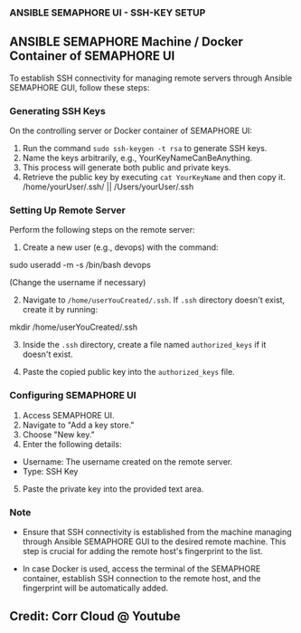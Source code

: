 ### ANSIBLE SEMAPHORE UI - SSH-KEY SETUP 

## ANSIBLE SEMAPHORE Machine / Docker Container of SEMAPHORE UI

To establish SSH connectivity for managing remote servers through Ansible SEMAPHORE GUI, follow these steps:

### Generating SSH Keys

On the controlling server or Docker container of SEMAPHORE UI:

1. Run the command `sudo ssh-keygen -t rsa` to generate SSH keys.
2. Name the keys arbitrarily, e.g., YourKeyNameCanBeAnything.
3. This process will generate both public and private keys.
4. Retrieve the public key by executing `cat YourKeyName` and then copy it. /home/yourUser/.ssh/ || /Users/yourUser/.ssh

### Setting Up Remote Server

Perform the following steps on the remote server:

1. Create a new user (e.g., devops) with the command:

sudo useradd -m -s /bin/bash devops

(Change the username if necessary)

2. Navigate to `/home/userYouCreated/.ssh`. If `.ssh` directory doesn't exist, create it by running:

mkdir /home/userYouCreated/.ssh


3. Inside the `.ssh` directory, create a file named `authorized_keys` if it doesn't exist.

4. Paste the copied public key into the `authorized_keys` file.

### Configuring SEMAPHORE UI

1. Access SEMAPHORE UI.
2. Navigate to "Add a key store."
3. Choose "New key."
4. Enter the following details:
- Username: The username created on the remote server.
- Type: SSH Key

5. Paste the private key into the provided text area.

### Note

- Ensure that SSH connectivity is established from the machine managing through Ansible SEMAPHORE GUI to the desired remote machine. This step is crucial for adding the remote host's fingerprint to the list.

- In case Docker is used, access the terminal of the SEMAPHORE container, establish SSH connection to the remote host, and the fingerprint will be automatically added.

## Credit: Corr Cloud @ Youtube
